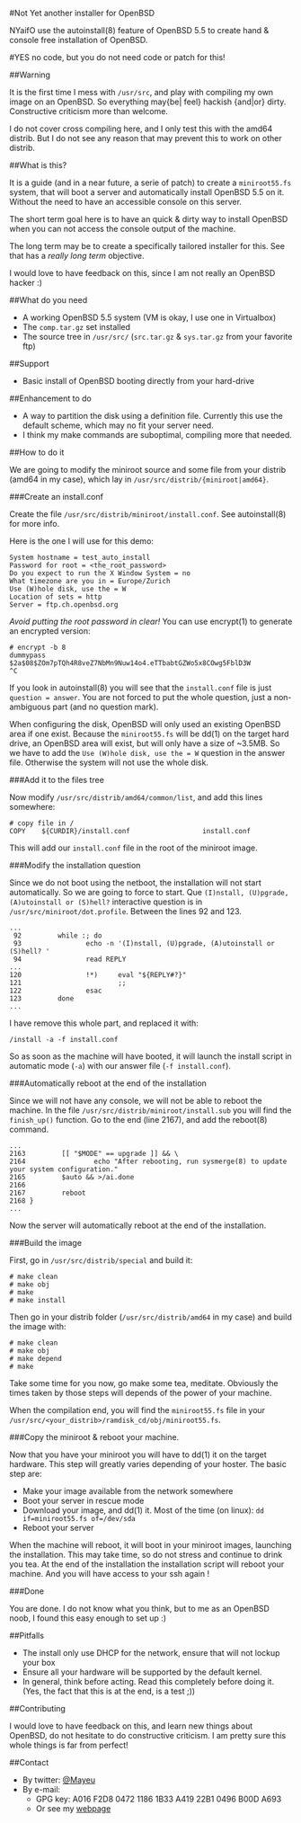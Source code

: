 #Not Yet another installer for OpenBSD

NYaifO use the autoinstall(8) feature of OpenBSD 5.5 to create hand & console
free installation of OpenBSD.

#YES no code, but you do not need code or patch for this!

##Warning

It is the first time I mess with `/usr/src`, and play with compiling my own
image on an OpenBSD. So everything may{be| feel} hackish {and|or} dirty.
Constructive criticism more than welcome.

I do not cover cross compiling here, and I only test this with the amd64
distrib. But I do not see any reason that may prevent this to work on other
distrib.

##What is this?

It is a guide (and in a near future, a serie of patch) to create a
`miniroot55.fs` system, that will boot a server and automatically install
OpenBSD 5.5 on it.  Without the need to have an accessible console on this
server.

The short term goal here is to have an quick & dirty way to install OpenBSD
when you can not access the console output of the machine.

The long term may be to create a specifically tailored installer for this. See
that has a *really long term* objective.

I would love to have feedback on this, since I am not really an OpenBSD hacker
:)

##What do you need

  * A working OpenBSD 5.5 system (VM is okay, I use one in Virtualbox)
  * The `comp.tar.gz` set installed
  * The source tree in `/usr/src/` (`src.tar.gz` & `sys.tar.gz` from your
    favorite ftp)

##Support

  * Basic install of OpenBSD booting directly from your hard-drive

##Enhancement to do

  * A way to partition the disk using a definition file. Currently this use the
    default scheme, which may no fit your server need.
  * I think my make commands are suboptimal, compiling more that needed.

##How to do it

We are going to modify the miniroot source and some file from your distrib
(amd64 in my case), which lay in `/usr/src/distrib/{miniroot|amd64}`.

###Create an install.conf

Create the file `/usr/src/distrib/miniroot/install.conf`. See autoinstall(8)
for more info.

Here is the one I will use for this demo:

```
System hostname = test_auto_install
Password for root = <the_root_password>
Do you expect to run the X Window System = no
What timezone are you in = Europe/Zurich
Use (W)hole disk, use the = W
Location of sets = http
Server = ftp.ch.openbsd.org
```

*Avoid putting the root password in clear!* You can use encrypt(1) to generate
an encrypted version:

```
# encrypt -b 8
dummypass
$2a$08$ZOm7pTQh4R8veZ7NbMn9Nuw14o4.eTTbabtGZWo5x8COwg5FblD3W
^C
```

If you look in autoinstall(8) you will see that the `install.conf` file is just
`question = answer`. You are not forced to put the whole question, just a
non-ambiguous part (and no question mark).

When configuring the disk, OpenBSD will only used an existing OpenBSD area if
one exist. Because the `miniroot55.fs` will be dd(1) on the target hard drive,
an OpenBSD area will exist, but will only have a size of ~3.5MB. So we have to
add the `Use (W)hole disk, use the = W` question in the answer file. Otherwise
the system will not use the whole disk.

###Add it to the files tree

Now modify `/usr/src/distrib/amd64/common/list`, and add this lines somewhere:

```
# copy file in /
COPY    ${CURDIR}/install.conf                  install.conf
```

This will add our `install.conf` file in the root of the miniroot image.

###Modify the installation question

Since we do not boot using the netboot, the installation will not start
automatically.  So we are going to force to start. Que `(I)nstall, (U)pgrade,
(A)utoinstall or (S)hell?` interactive question is in
`/usr/src/miniroot/dot.profile`. Between the lines 92 and 123.

```
...
 92         while :; do
 93                echo -n '(I)nstall, (U)pgrade, (A)utoinstall or (S)hell? '
 94                read REPLY
...
120                !*)     eval "${REPLY#?}"
121                        ;;
122                esac
123         done
...
```

I have remove this whole part, and replaced it with:
```
/install -a -f install.conf
```

So as soon as the machine will have booted, it will launch the install script
in automatic mode (`-a`) with our answer file (`-f install.conf`).

###Automatically reboot at the end of the installation

Since we will not have any console, we will not be able to reboot the machine. In the file `/usr/src/distrib/miniroot/install.sub` you will
find the `finish_up()` function. Go to the end (line 2167), and add the reboot(8) command.

```
...
2163         [[ "$MODE" == upgrade ]] && \
2164                 echo "After rebooting, run sysmerge(8) to update your system configuration."
2165         $auto && >/ai.done
2166
2167         reboot
2168 }
...
```

Now the server will automatically reboot at the end of the installation.

###Build the image

First, go in `/usr/src/distrib/special` and build it:

```
# make clean
# make obj
# make
# make install
```

Then go in your distrib folder (`/usr/src/distrib/amd64` in my case) and build
the image with:

```
# make clean
# make obj
# make depend
# make
```

Take some time for you now, go make some tea, meditate. Obviously the times
taken by those steps will depends of the power of your machine.

When the compilation end, you will find the `miniroot55.fs` file in your
`/usr/src/<your_distrib>/ramdisk_cd/obj/miniroot55.fs`.

###Copy the miniroot & reboot your machine.

Now that you have your miniroot you will have to dd(1) it on the target
hardware. This step will greatly varies depending of your hoster. The basic
step are:

  * Make your image available from the network somewhere
  * Boot your server in rescue mode
  * Download your image, and dd(1) it. Most of the time (on linux):
    `dd if=miniroot55.fs of=/dev/sda`
  * Reboot your server

When the machine will reboot, it will boot in your miniroot images, launching
the installation. This may take time, so do not stress and continue to drink
you tea. At the end of the installation the installation script will reboot
your machine. And you will have access to your ssh again !

###Done

You are done. I do not know what you think, but to me as an OpenBSD noob, I
found this easy enough to set up :)

##Pitfalls

  * The install only use DHCP for the network, ensure that will not lockup your
    box
  * Ensure all your hardware will be supported by the default kernel.
  * In general, think before acting. Read this completely before doing it.
    (Yes, the fact that this is at the end, is a test ;))

##Contributing

I would love to have feedback on this, and learn new things about OpenBSD, do
not hesitate to do constructive criticism. I am pretty sure this whole things
is far from perfect!

##Contact

  * By twitter: [@Mayeu](https://twitter.com/Mayeu)
  * By e-mail:
    * GPG key: A016 F2D8 0472 1186 1B33 A419 22B1 0496 B00D A693
    * Or see my [webpage](http://6x9.fr/contact)
